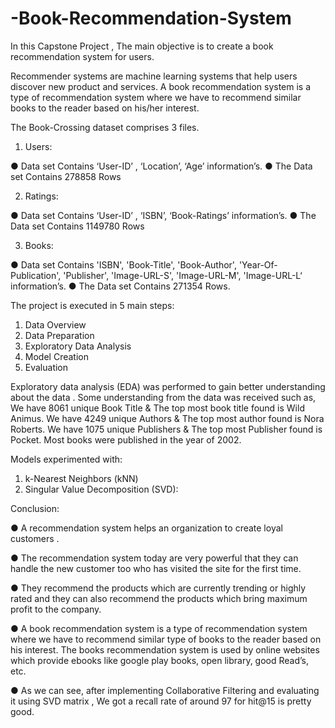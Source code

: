 # -Book-Recommendation-System

In this Capstone Project , The main objective is to create a book recommendation system for users. 

Recommender systems are machine learning systems that help users discover new product and services. A book recommendation system is a type of recommendation system where we have to recommend similar books to the reader based on his/her interest.

The Book-Crossing dataset comprises 3 files.

1. Users:
 
● Data set Contains ‘User-ID’ , ‘Location’, ‘Age’ information’s. 
● The Data set Contains 278858 Rows
 
2. Ratings:

● Data set Contains ‘User-ID’ , ‘ISBN’, ‘Book-Ratings’ information’s. 
● The Data set Contains 1149780 Rows

3. Books:

● Data set Contains 'ISBN', 'Book-Title', 'Book-Author', 'Year-Of-Publication', 'Publisher', 'Image-URL-S', 'Image-URL-M', 'Image-URL-L‘ information’s. 
● The Data set Contains 271354 Rows.

The project is executed in 5 main steps:

1.	Data Overview 
2.	Data Preparation	
3.	Exploratory Data Analysis 
4.	Model Creation 	
5.	Evaluation


Exploratory data analysis (EDA) was performed to gain better understanding about the data . Some understanding from the data was received such as, We have 8061 unique Book Title & The top most book title found is Wild Animus. We have 4249 unique Authors & The top most author found is Nora Roberts. We have 1075 unique Publishers & The top most Publisher found is Pocket. Most books were published in the year of 2002.

Models experimented with:

1.	k-Nearest Neighbors (kNN)
2.	Singular Value Decomposition (SVD):


Conclusion: 

● A recommendation system helps an organization to create loyal customers .

● The recommendation system today are very powerful that they can handle the new customer too who has visited the site for the first time. 

● They recommend the products which are currently trending or highly rated and   they can also recommend the products which bring maximum profit to the company. 

● A book recommendation system is a type of recommendation system where we have to recommend similar type of books to the reader based on his interest. The books recommendation system is used by online websites which provide ebooks  like google play books, open library, good Read’s, etc. 

● As we can see, after implementing Collaborative Filtering and evaluating it using SVD matrix , We got a recall rate of around 97 for hit@15 is pretty good. 
